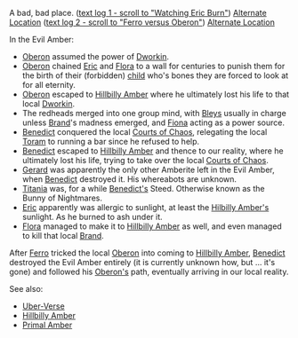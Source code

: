 A bad, bad place. (<a href="http://www.haven.org/~dskern/www/amber/log970812.txt">text log 1 - scroll to "Watching Eric Burn"</a>) [Alternate Location](http://web.mit.edu/~dskern/www/amber/log970812.txt) (<a href="http://www.haven.org/~dskern/www/amber/log970909.txt">text log 2 - scroll to "Ferro versus Oberon"</a>) [Alternate Location](http://web.mit.edu/~dskern/www/amber/log970909.txt)

In the Evil Amber: 
 + [Oberon](EvilOberon) assumed the power of [Dworkin](EvilDworkin).
 + [Oberon](EvilOberon) chained [Eric](EvilEric) and [Flora](EvilFlora) to a wall for centuries to punish them for the birth of their (forbidden) [child](EvilMelvin) who's bones they are forced to look at for all eternity.
 + [Oberon](EvilOberon) escaped to [Hillbilly Amber](HillbillyAmber) where he ultimately lost his life to that local [Dworkin](HillbillyDworkin). 
 + The redheads merged into one group mind, with [Bleys](EvilBleys) usually in charge unless [Brand](EvilBrand)'s madness emerged, and [Fiona](EvilFiona) acting as a power source.
 + [Benedict](EvilBenedict) conquered the local [Courts of Chaos](CourtsOfChaos), relegating the local [Toram](EvilToram) to running a bar since he refused to help.
 + [Benedict](EvilBenedict) escaped to [Hillbilly Amber](HillbillyAmber) and thence to our reality, where he ultimately lost his life, trying to take over the local [Courts of Chaos](CourtsOfChaos).
 + [Gerard](EvilGerard) was apparently the only other Amberite left in the Evil Amber, when [Benedict](EvilBenedict) destroyed it.  His whereabots are unknown.
 + [Titania](EvilTitania) was, for a while [Benedict's](EvilBenedict) Steed.  Otherwise known as the Bunny of Nightmares.
 + [Eric](EvilEric) apparently was allergic to sunlight, at least the [Hilbilly Amber's](HillbillyAmber) sunlight.  As he burned to ash under it.
 + [Flora](EvilFlora) managed to make it to [Hillbilly Amber](HillbillyAmber) as well, and even managed to kill that local [Brand](HillbillyBrand).

After [Ferro](FerroOfDworkin) tricked the local [Oberon](EvilOberon) into coming to [Hillbilly Amber](HillbillyAmber), [Benedict](EvilBenedict) destroyed the Evil Amber entirely (it is currently unknown how, but ... it's gone) and followed his [Oberon's](EvilOberon) path, eventually arriving in our local reality.

See also:
 + [Uber-Verse](UberVerse)
 + [Hillbilly Amber](HillbillyAmber)
 + [Primal Amber](PrimalAmber)

